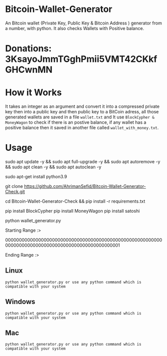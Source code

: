 # Bitcoin-Wallet-Generator
An Bitcoin wallet (Private Key, Public Key &amp; Bitcoin Address ) generator from a number, with python. It also checks Wallets with Positive balance.

# Donations: 3KsayoJmmTGghPmii5VMT42CKkfGHCwnMN

# How it Works
 It takes an integer as an argument and convert it into a compressed private key then into a public key and then public key to a BitCoin adress, all those generated wallets are saved in a file `wallet.txt` and It use `BlockCypher & MoneyWagon` to check if there is an postive balance, if any wallet has a positive balance then it saved in another file called `wallet_with_money.txt`.

# Usage
sudo apt update -y && sudo apt full-upgrade -y && sudo apt autoremove -y && sudo apt clean -y && sudo apt autoclean -y

sudo apt-get install python3.9


git clone https://github.com/AhrimanSefid/Bitcoin-Wallet-Generator-Check.git

cd Bitcoin-Wallet-Generator-Check && pip install -r requirements.txt

pip install BlockCypher
pip install MoneyWagon
pip install satoshi

python wallet_generator.py

Starting Range :>  

000000000000000000000000000000000000000000000000000000000000000000000000000000000000000000000000001

Ending Range   :>
## Linux
  `python wallet_generator.py or use any python command which is compatible with your system`
  
## Windows
  `python wallet_generator.py or use any python command which is compatible with your system`
  
## Mac
  `python wallet_generator.py or use any python command which is compatible with your system`

 
